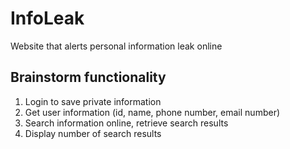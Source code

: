 # InfoLeak
Website that alerts personal information leak online

## Brainstorm functionality
1. Login to save private information  
2. Get user information (id, name, phone number, email number)
3. Search information online, retrieve search results
4. Display number of search results
